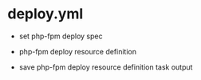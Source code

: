 



# deploy.yml


* set php-fpm deploy spec

* php-fpm deploy resource definition

* save php-fpm deploy resource definition task output